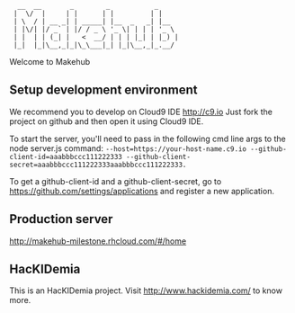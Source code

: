 ```
  __  __       _        _           _
 |  \/  |     | |      | |         | |
 | \  / | __ _| | _____| |__  _   _| |__
 | |\/| |/ _` | |/ / _ \ '_ \| | | | '_ \
 | |  | | (_| |   <  __/ | | | |_| | |_) |
 |_|  |_|\__,_|_|\_\___|_| |_|\__,_|_.__/
```

Welcome to Makehub

## Setup development environment

We recommend you to develop on Cloud9 IDE http://c9.io
Just fork the project on github and then open it using Cloud9 IDE.

To start the server, you'll need to pass in the following cmd line args to the node server.js command:
```--host=https://your-host-name.c9.io --github-client-id=aaabbbccc111222333 --github-client-secret=aaabbbccc111222333aaabbbccc111222333.```

To get a github-client-id and a github-client-secret, go to https://github.com/settings/applications and register a new application.

## Production server

http://makehub-milestone.rhcloud.com/#/home

## HacKIDemia

This is an HacKIDemia project. Visit http://www.hackidemia.com/ to know more.
